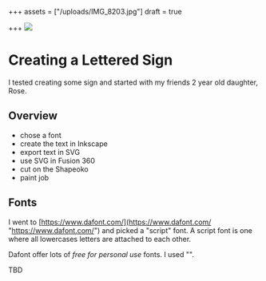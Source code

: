 +++
assets = ["/uploads/IMG_8203.jpg"]
draft = true

+++
![](/uploads/IMG_8203.jpg)

# Creating a Lettered Sign

I tested creating some sign and started with my friends 2 year old daughter, Rose.

## Overview

* chose a font
* create the text in Inkscape
* export text in SVG
* use SVG in Fusion 360
* cut on the Shapeoko
* paint job

## Fonts

I went to [https://www.dafont.com/](https://www.dafont.com/ "https://www.dafont.com/") and picked a "script" font. A script font is one where all lowercases letters are attached to each other.

Dafont offer lots of _free for personal use_ fonts. I used "".

TBD